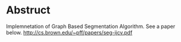 # Abstruct
Implemnetation of Graph Based Segmentation Algorithm.
See a paper below.
http://cs.brown.edu/~pff/papers/seg-ijcv.pdf


